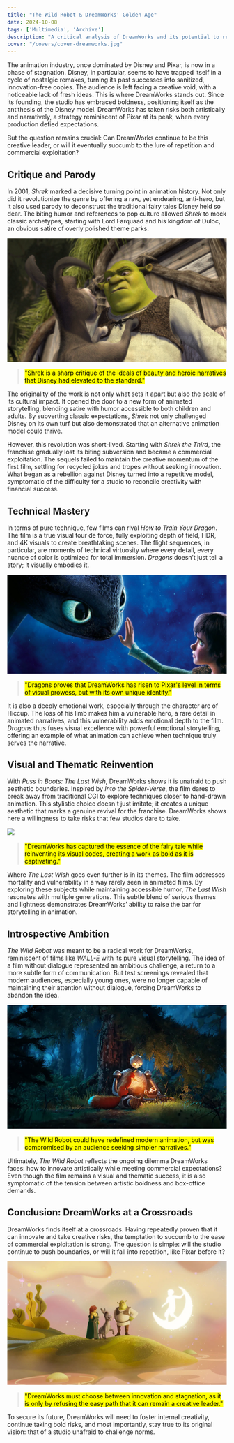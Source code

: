 ```yaml
---
title: "The Wild Robot & DreamWorks' Golden Age"  
date: 2024-10-08  
tags: ['Multimedia', 'Archive']  
description: "A critical analysis of DreamWorks and its potential to remain a creative leader in animation."  
cover: "/covers/cover-dreamworks.jpg"  
---
```


The animation industry, once dominated by Disney and Pixar, is now in a phase of stagnation. Disney, in particular, seems to have trapped itself in a cycle of nostalgic remakes, turning its past successes into sanitized, innovation-free copies. The audience is left facing a creative void, with a noticeable lack of fresh ideas. This is where DreamWorks stands out. Since its founding, the studio has embraced boldness, positioning itself as the antithesis of the Disney model. DreamWorks has taken risks both artistically and narratively, a strategy reminiscent of Pixar at its peak, when every production defied expectations.

But the question remains crucial: Can DreamWorks continue to be this creative leader, or will it eventually succumb to the lure of repetition and commercial exploitation?


## Critique and Parody

In 2001, *Shrek* marked a decisive turning point in animation history. Not only did it revolutionize the genre by offering a raw, yet endearing, anti-hero, but it also used parody to deconstruct the traditional fairy tales Disney held so dear. The biting humor and references to pop culture allowed *Shrek* to mock classic archetypes, starting with Lord Farquaad and his kingdom of Duloc, an obvious satire of overly polished theme parks.

![](image-109.png)

> <mark>"Shrek is a sharp critique of the ideals of beauty and heroic narratives that Disney had elevated to the standard."</mark>

The originality of the work is not only what sets it apart but also the scale of its cultural impact. It opened the door to a new form of animated storytelling, blending satire with humor accessible to both children and adults. By subverting classic expectations, *Shrek* not only challenged Disney on its own turf but also demonstrated that an alternative animation model could thrive.

However, this revolution was short-lived. Starting with *Shrek the Third*, the franchise gradually lost its biting subversion and became a commercial exploitation. The sequels failed to maintain the creative momentum of the first film, settling for recycled jokes and tropes without seeking innovation. What began as a rebellion against Disney turned into a repetitive model, symptomatic of the difficulty for a studio to reconcile creativity with financial success.


## Technical Mastery

In terms of pure technique, few films can rival *How to Train Your Dragon*. The film is a true visual tour de force, fully exploiting depth of field, HDR, and 4K visuals to create breathtaking scenes. The flight sequences, in particular, are moments of technical virtuosity where every detail, every nuance of color is optimized for total immersion. *Dragons* doesn’t just tell a story; it visually embodies it.

![](image-111.png)

> <mark>"Dragons proves that DreamWorks has risen to Pixar's level in terms of visual prowess, but with its own unique identity."</mark>

It is also a deeply emotional work, especially through the character arc of Hiccup. The loss of his limb makes him a vulnerable hero, a rare detail in animated narratives, and this vulnerability adds emotional depth to the film. *Dragons* thus fuses visual excellence with powerful emotional storytelling, offering an example of what animation can achieve when technique truly serves the narrative.


## Visual and Thematic Reinvention

With *Puss in Boots: The Last Wish*, DreamWorks shows it is unafraid to push aesthetic boundaries. Inspired by *Into the Spider-Verse*, the film dares to break away from traditional CGI to explore techniques closer to hand-drawn animation. This stylistic choice doesn't just imitate; it creates a unique aesthetic that marks a genuine revival for the franchise. DreamWorks shows here a willingness to take risks that few studios dare to take.

![](image-113.png)

> <mark>"DreamWorks has captured the essence of the fairy tale while reinventing its visual codes, creating a work as bold as it is captivating."</mark>

Where *The Last Wish* goes even further is in its themes. The film addresses mortality and vulnerability in a way rarely seen in animated films. By exploring these subjects while maintaining accessible humor, *The Last Wish* resonates with multiple generations. This subtle blend of serious themes and lightness demonstrates DreamWorks’ ability to raise the bar for storytelling in animation.


## Introspective Ambition

*The Wild Robot* was meant to be a radical work for DreamWorks, reminiscent of films like *WALL-E* with its pure visual storytelling. The idea of a film without dialogue represented an ambitious challenge, a return to a more subtle form of communication. But test screenings revealed that modern audiences, especially young ones, were no longer capable of maintaining their attention without dialogue, forcing DreamWorks to abandon the idea.

![](image-114.png)

> <mark>"The Wild Robot could have redefined modern animation, but was compromised by an audience seeking simpler narratives."</mark>

Ultimately, *The Wild Robot* reflects the ongoing dilemma DreamWorks faces: how to innovate artistically while meeting commercial expectations? Even though the film remains a visual and thematic success, it is also symptomatic of the tension between artistic boldness and box-office demands.


## Conclusion: DreamWorks at a Crossroads

DreamWorks finds itself at a crossroads. Having repeatedly proven that it can innovate and take creative risks, the temptation to succumb to the ease of commercial exploitation is strong. The question is simple: will the studio continue to push boundaries, or will it fall into repetition, like Pixar before it?

![](image-116.png)

> <mark>"DreamWorks must choose between innovation and stagnation, as it is only by refusing the easy path that it can remain a creative leader."</mark>

To secure its future, DreamWorks will need to foster internal creativity, continue taking bold risks, and most importantly, stay true to its original vision: that of a studio unafraid to challenge norms.
